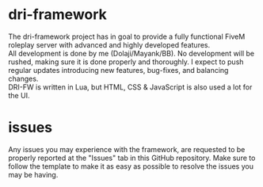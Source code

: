 # dri-framework
The dri-framework project has in goal to provide a fully functional FiveM roleplay server with advanced and highly developed features.  
All development is done by me (Dolaji/Mayank/BB). No development will be rushed, making sure it is done properly and thoroughly. I expect to push regular updates introducing new features, bug-fixes, and balancing changes.  
DRI-FW is written in Lua, but HTML, CSS & JavaScript is also used a lot for the UI.  
# issues 
Any issues you may experience with the framework, are requested to be properly reported at the "Issues" tab in this GitHub repository. Make sure to follow the template to make it as easy as possible to resolve the issues you may be having.
